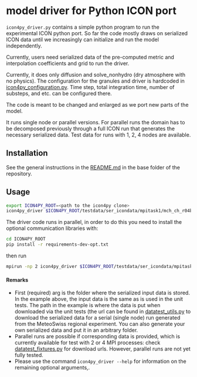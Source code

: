 # model driver for Python ICON port

`icon4py_driver.py` contains a simple python program to run the experimental ICON python port. So far the code mostly draws on serialized ICON data until we increasingly can initialize and run the model independently.

Currently, users need serialized data of the pre-computed metric and interpolation coefficients and grid to run the driver.

Currently, it does only diffusion and solve_nonhydro (dry atmosphere with no physics). The configuration for the granules and driver is hardcoded in [icon4py_configuration.py](src/icon4py/model/driver/icon4py_configuration.py). Time step, total integration time, number of substeps, and etc. can be configured there.

The code is meant to be changed and enlarged as we port new parts of the model.

It runs single node or parallel versions. For parallel runs the domain has to be decomposed previously through a full ICON run that generates the necessary serialized data. Test data for runs with 1, 2, 4 nodes are available.

## Installation

See the general instructions in the [README.md](../../README.md) in the base folder of the repository.

## Usage

```bash
export ICON4PY_ROOT=<path to the icon4py clone>
icon4py_driver $ICON4PY_ROOT/testdata/ser_icondata/mpitask1/mch_ch_r04b09_dsl/ser_data --run_path=$ICON4PY_ROOT/output
```

The driver code runs in parallel, in order to do this you need to install the optional communication libraries with:

```bash
cd ICON4PY_ROOT
pip install -r requirements-dev-opt.txt

```

then run

```bash
mpirun -np 2 icon4py_driver $ICON4PY_ROOT/testdata/ser_icondata/mpitask2/mch_ch_r04b09_dsl/ser_data --mpi=True --run_path=$ICON4PY_ROOT/output --grid_root=4 --grid_level=9 --experiment_type=any
```

#### Remarks

- First (required) arg is the folder where the serialized input data is stored. In the example above, the input data is the same as is used in the unit tests. The path in the example is where the data is put when downloaded via the unit tests (the url can be found in [datatest_utils.py](../common/src/icon4py/model/common/test_utils/datatest_utils.py) to download the serialized data for a serial (single node) run generated from the MeteoSwiss regional experiment. You can also generate your own serialized data and put it in an arbitrary folder.
- Parallel runs are possible if corresponding data is provided, which is currently available for test with 2 or 4 MPI processes: check [datatest_fixtures.py](../common/src/icon4py/model/common/test_utils/datatest_fixtures.py) for download urls. However, parallel runs are not yet fully tested.
- Please use the command `icon4py_driver --help` for information on the remaining optional arguments,.
